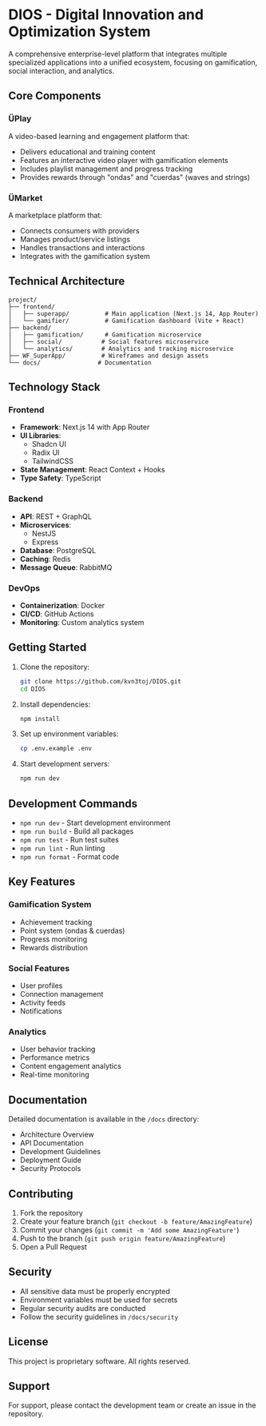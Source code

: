 # DIOS - Digital Innovation and Optimization System

A comprehensive enterprise-level platform that integrates multiple specialized applications into a unified ecosystem, focusing on gamification, social interaction, and analytics.

## Core Components

### ÜPlay
A video-based learning and engagement platform that:
- Delivers educational and training content
- Features an interactive video player with gamification elements
- Includes playlist management and progress tracking
- Provides rewards through "ondas" and "cuerdas" (waves and strings)

### ÜMarket
A marketplace platform that:
- Connects consumers with providers
- Manages product/service listings
- Handles transactions and interactions
- Integrates with the gamification system

## Technical Architecture

```
project/
├── frontend/
│   ├── superapp/          # Main application (Next.js 14, App Router)
│   └── gamifier/          # Gamification dashboard (Vite + React)
├── backend/
│   ├── gamification/      # Gamification microservice
│   ├── social/           # Social features microservice
│   └── analytics/        # Analytics and tracking microservice
├── WF_SuperApp/          # Wireframes and design assets
└── docs/                # Documentation
```

## Technology Stack

### Frontend
- **Framework**: Next.js 14 with App Router
- **UI Libraries**: 
  - Shadcn UI
  - Radix UI
  - TailwindCSS
- **State Management**: React Context + Hooks
- **Type Safety**: TypeScript

### Backend
- **API**: REST + GraphQL
- **Microservices**: 
  - NestJS
  - Express
- **Database**: PostgreSQL
- **Caching**: Redis
- **Message Queue**: RabbitMQ

### DevOps
- **Containerization**: Docker
- **CI/CD**: GitHub Actions
- **Monitoring**: Custom analytics system

## Getting Started

1. Clone the repository:
   ```bash
   git clone https://github.com/kvn3toj/DIOS.git
   cd DIOS
   ```

2. Install dependencies:
   ```bash
   npm install
   ```

3. Set up environment variables:
   ```bash
   cp .env.example .env
   ```

4. Start development servers:
   ```bash
   npm run dev
   ```

## Development Commands

- `npm run dev` - Start development environment
- `npm run build` - Build all packages
- `npm run test` - Run test suites
- `npm run lint` - Run linting
- `npm run format` - Format code

## Key Features

### Gamification System
- Achievement tracking
- Point system (ondas & cuerdas)
- Progress monitoring
- Rewards distribution

### Social Features
- User profiles
- Connection management
- Activity feeds
- Notifications

### Analytics
- User behavior tracking
- Performance metrics
- Content engagement analytics
- Real-time monitoring

## Documentation

Detailed documentation is available in the `/docs` directory:
- Architecture Overview
- API Documentation
- Development Guidelines
- Deployment Guide
- Security Protocols

## Contributing

1. Fork the repository
2. Create your feature branch (`git checkout -b feature/AmazingFeature`)
3. Commit your changes (`git commit -m 'Add some AmazingFeature'`)
4. Push to the branch (`git push origin feature/AmazingFeature`)
5. Open a Pull Request

## Security

- All sensitive data must be properly encrypted
- Environment variables must be used for secrets
- Regular security audits are conducted
- Follow the security guidelines in `/docs/security`

## License

This project is proprietary software. All rights reserved.

## Support

For support, please contact the development team or create an issue in the repository. 